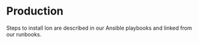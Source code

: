 # Production

Steps to install Ion are described in our Ansible playbooks and linked from our runbooks.

